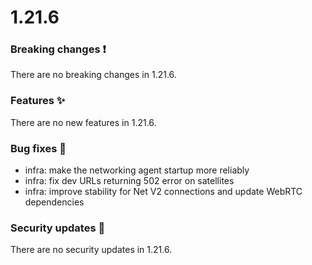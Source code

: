 # 1.21.6

### Breaking changes ❗

There are no breaking changes in 1.21.6.

### Features ✨

There are no new features in 1.21.6.

### Bug fixes 🐛

- infra: make the networking agent startup more reliably
- infra: fix dev URLs returning 502 error on satellites
- infra: improve stability for Net V2 connections and update WebRTC dependencies

### Security updates 🔐

There are no security updates in 1.21.6.
